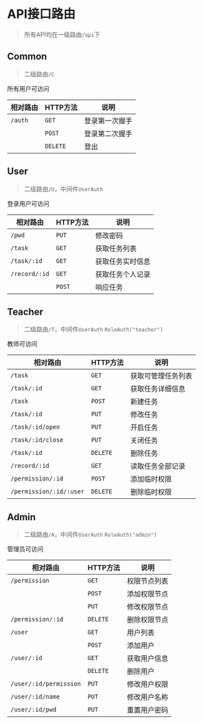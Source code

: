 # API接口路由

> 所有API均在一级路由`/api`下

## Common

> 二级路由`/C`

所有用户可访问

| 相对路由 | HTTP方法 | 说明           |
| -------- | -------- | -------------- |
| `/auth`  | `GET`    | 登录第一次握手 |
|          | `POST`   | 登录第二次握手 |
|          | `DELETE` | 登出           |

## User

> 二级路由`/U`，中间件`UserAuth`

登录用户可访问

| 相对路由      | HTTP方法 | 说明             |
| ------------- | -------- | ---------------- |
| `/pwd`        | `PUT`    | 修改密码         |
| `/task`       | `GET`    | 获取任务列表     |
| `/task/:id`   | `GET`    | 获取任务实时信息 |
| `/record/:id` | `GET`    | 获取任务个人记录 |
|               | `POST`   | 响应任务         |

## Teacher

> 二级路由`/T`，中间件`UserAuth` `RoleAuth("teacher")`

教师可访问

| 相对路由                | HTTP方法 | 说明                 |
| ----------------------- | -------- | -------------------- |
| `/task`                 | `GET`    | 获取可管理任务列表   |
| `/task/:id`             | `GET`    | 获取任务详细信息     |
| `/task`                 | `POST`   | 新建任务             |
| `/task/:id`             | `PUT`    | 修改任务             |
| `/task/:id/open`        | `PUT`    | 开启任务             |
| `/task/:id/close`       | `PUT`    | 关闭任务             |
| `/task/:id`             | `DELETE` | 删除任务             |
| `/record/:id`           | `GET`    | 读取任务全部记录     |
| `/permission/:id`       | `POST`   | 添加临时权限         |
| `/permission/:id/:user` | `DELETE` | 删除临时权限         |

## Admin

> 二级路由`/A`，中间件`UserAuth` `RoleAuth("admin")`

管理员可访问

| 相对路由               | HTTP方法 | 说明           |
| ---------------------- | -------- | -------------- |
| `/permission`          | `GET`    | 权限节点列表   |
|                        | `POST`   | 添加权限节点   |
|                        | `PUT`    | 修改权限节点   |
| `/permission/:id`      | `DELETE` | 删除权限节点   |
| `/user`                | `GET`    | 用户列表       |
|                        | `POST`   | 添加用户       |
| `/user/:id`            | `GET`    | 获取用户信息   |
|                        | `DELETE` | 删除用户       |
| `/user/:id/permission` | `PUT`    | 修改用户权限   |
| `/user/:id/name`       | `PUT`    | 修改用户名称   |
| `/user/:id/pwd`        | `PUT`    | 重置用户密码   |